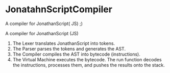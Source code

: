# JonatahnScriptCompiler
A compiler for JonathanScript( JS) ;)

A compiler for JonathanScript (JS)

1. The Lexer translates JonathanScript into tokens.
2. The Parser parses the tokens and generates the AST.
3. The Compiler compiles the AST into bytecode (instructions).
4. The Virtual Machine executes the bytecode. The run function decodes the instructions, processes them, and pushes the results onto the stack.
